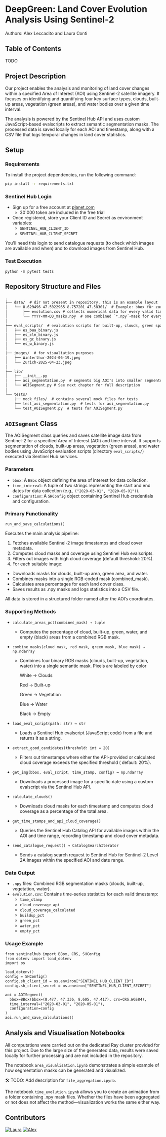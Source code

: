 # DeepGreen: Land Cover Evolution Analysis Using Sentinel-2

Authors: Alex Leccadito and Laura Conti

## Table of Contents

TODO

## Project Description

Our project enables the analysis and monitoring of land cover changes within a specified Area of Interest (AOI)
using Sentinel-2 satellite imagery. It focuses on identifying and quantifying four key surface types, clouds, built-up
areas, vegetation (green areas), and water bodies over a given time interval.

The analysis is powered by the Sentinel Hub API and uses custom JavaScript-based evalscripts to extract semantic
segmentation masks. The processed data is saved locally for each AOI and timestamp, along with a CSV file that logs
temporal changes in land cover statistics.

## Setup

### Requirements

To install the project dependencies, run the following command:

```bash
pip install -r requirements.txt
```

### Sentinel Hub Login

- Sign up for a free account at [planet.com](https://www.planet.com/account/)
    - 30'000 token are included in the free trial
- Once registered, store your Client ID and Secret as environment variables:
    - `SENTINEL_HUB_CLIENT_ID`
    - `SENTINEL_HUB_CLIENT_SECRET`

You'll need this login to send catalogue requests (to check which images are available and when) and to download images
from Sentinel Hub.

### Test Execution

```
python -m pytest tests
```

## Repository Structure and Files

```txt
.
├── data/  # dir not present in repository, this is an example layout
│   └── 8.629496_47.5022965_8.757201_47.58301/  # Example: bbox für zurich
│       ├── evolution.csv # collects numerical data for every valid time stamp
│       └── YYYY-MM-DD_masks.npy  # one combined ´*.npy´-mask for every valid time stamp
│
├── eval_scripts/  # evaluation scripts for built-up, clouds, green space and water
│   ├── es_bua_binary.js 
│   ├── es_clm_binary.js
│   ├── es_gc_binary.js
│   └── es_w_binary.js 
│
├── images/  # for visualiation purposes
│   ├── Winterthur-2024-06-19.jpeg
│   └── Zurich-2025-04-23.jpeg
│
├── lib/
│   ├── __init__.py
│   ├── aoi_segmentation.py  # segments big AOI's into smaller segments with max resolution
│   └── AOISegment.py # See next chapter for full description
│
└── tests/
    ├── mock_files/  # contains several mock files for tests
    ├── test_aoi_segmentation.py  # tests for aoi_segmentation.py
    └── test_AOISegment.py  # tests for AOISegment.py
```

## `AOISegment` Class

The AOISegment class queries and saves satellite image data from
Sentinel-2 for a specified Area of Interest (AOI) and time interval. It supports segmentation of clouds, built-up areas,
vegetation (green areas), and water bodies using JavaScript evaluation scripts (directory `eval_scripts/`) executed via
Sentinel Hub services.

### Parameters

- `bbox`: A `BBox` object defining the area of interest for data collection.
- `time_interval`: A tuple of two strings representing the start and end dates for data collection (e.g.,
  `("2020-03-01", "2020-05-01")`).
- `configuration`: A `SHConfig` object containing Sentinel Hub credentials and configuration.

### Primary Functionality

`run_and_save_calculations()`

Executes the main analysis pipeline:

1. Fetches available Sentinel-2 image timestamps and cloud cover metadata.
2. Computes cloud masks and coverage using Sentinel Hub evalscripts.
3. Filters out images with high cloud coverage (default threshold: 20%).
4. For each suitable image:

- Downloads masks for clouds, built-up area, green area, and water.
- Combines masks into a single RGB-coded mask (combined_mask).
- Calculates area percentages for each land cover class.
- Saves results as .npy masks and logs statistics into a CSV file.

All data is stored in a structured folder named after the AOI’s coordinates.

### Supporting Methods

- `calculate_areas_pct(combined_mask) → tuple`
    - Computes the percentage of cloud, built-up, green, water, and empty (black) areas from a combined RGB mask.

- `combine_masks(cloud_mask, red_mask, green_mask, blue_mask) → np.ndarray`
    - Combines four binary RGB masks (clouds, built-up, vegetation, water) into a single semantic mask. Pixels are
      labeled by
      color

      White &rarr; Clouds

      Red &rarr; Built-up

      Green &rarr; Vegetation

      Blue &rarr; Water

      Black &rarr; Empty

- `load_eval_script(path: str) → str`
    - Loads a Sentinel Hub evalscript (JavaScript code) from a file and returns it as a string.

- `extract_good_candidates(threshold: int = 20)`
    - Filters out timestamps where either the API-provided or calculated cloud coverage exceeds the specified
      threshold (
      default: 20%).

- `get_img(bbox, eval_script, time_stamp, config) → np.ndarray`
    - Downloads a processed image for a specific date using a custom evalscript via the Sentinel Hub API.

- `calculate_clouds()`
    - Downloads cloud masks for each timestamp and computes cloud coverage as a percentage of the total area.

- `get_time_stamps_and_api_cloud_coverage()`
    - Queries the Sentinel Hub Catalog API for available images within the AOI and time range, recording timestamp and
      cloud
      cover metadata.

- `send_catalogue_request() → CatalogSearchIterator`
    - Sends a catalog search request to Sentinel Hub for Sentinel-2 Level 2A images within the specified AOI and date
      range.

### Data Output

- `.npy` files: Combined RGB segmentation masks (clouds, built-up, vegetation, water).
- `evolution.csv`: Contains time-series statistics for each valid timestamp:
    - `time_stamp`
    - `cloud_coverage_api`
    - `cloud_coverage_calculated`
    - `buildup_pct`
    - `green_pct`
    - `water_pct`
    - `empty_pct`

### Usage Example

```txt
from sentinelhub import BBox, CRS, SHConfig
from dotenv import load_dotenv
import os

load_dotenv()
config = SHConfig()
config.sh_client_id = os.environ["SENTINEL_HUB_CLIENT_ID"]
config.sh_client_secret = os.environ["SENTINEL_HUB_CLIENT_SECRET"]

aoi = AOISegment(
  bbox=BBox(bbox=(8.477, 47.336, 8.605, 47.417), crs=CRS.WGS84),
  time_interval=("2020-03-01", "2020-05-01"),
  configuration=config
)
aoi.run_and_save_calculations()
```

## Analysis and Visualisation Notebooks

All computations were carried out on the dedicated Ray cluster provided for this project. Due to the large size of the
generated data, results were saved locally for further processing and are not included in the repository.

The notebook `area_visualisation.ipynb` demonstrates a simple example of how segmentation masks can be generated and
visualized.

🛠 TODO: Add description for `file_aggregation.ipynb`.

The notebook `time_evolution.ipynb` allows you to create an animation from a folder containing .npy mask files. Whether
the files have been aggregated or not does not affect the method—visualization works the same either way.

## Contributors
[![Laura](https://github.com/conlalaura.png?size=100)](https://github.com/conlalaura)
[![Alex](https://github.com/leccato.png?size=100)](https://github.com/leccato)

